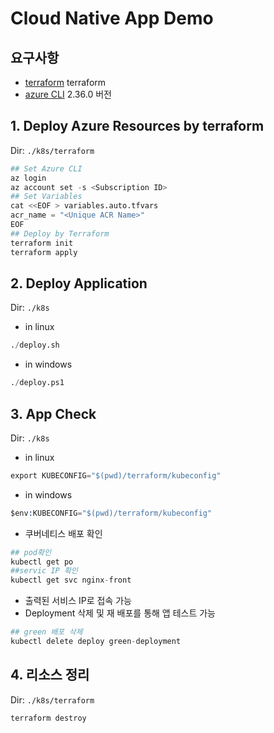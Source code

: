 # Cloud Native App Demo
## 요구사항
- [terraform](https://www.terraform.io/downloads) terraform 
- [azure CLI](https://docs.microsoft.com/ko-kr/cli/azure/install-azure-cli) 2.36.0 버전
## 1. Deploy Azure Resources by terraform
Dir: `./k8s/terraform`
```s
## Set Azure CLI
az login
az account set -s <Subscription ID>
## Set Variables
cat <<EOF > variables.auto.tfvars
acr_name = "<Unique ACR Name>"
EOF
## Deploy by Terraform
terraform init
terraform apply
```
## 2. Deploy Application
Dir: `./k8s`
- in linux
```s
./deploy.sh
```
- in windows
```s
./deploy.ps1
```
## 3. App Check
Dir: `./k8s`
- in linux
```s
export KUBECONFIG="$(pwd)/terraform/kubeconfig"
```
- in windows
```s
$env:KUBECONFIG="$(pwd)/terraform/kubeconfig"
```
- 쿠버네티스 배포 확인
```s
## pod확인
kubectl get po
##servic IP 확인
kubectl get svc nginx-front
```
- 출력된 서비스 IP로 접속 가능
- Deployment 삭제 및 재 배포를 통해 앱 테스트 가능
```s
## green 배포 삭제
kubectl delete deploy green-deployment
```

## 4. 리소스 정리
Dir: `./k8s/terraform`
```s
terraform destroy
```